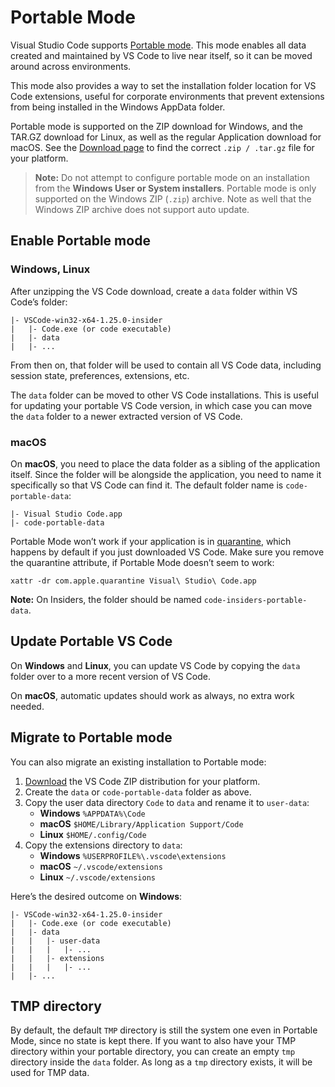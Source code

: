 Portable Mode
=============

Visual Studio Code supports [Portable mode](https://en.wikipedia.org/wiki/Portable_application). This mode enables all data created and maintained by VS Code to live near itself, so it can be moved around across environments.

This mode also provides a way to set the installation folder location for VS Code extensions, useful for corporate environments that prevent extensions from being installed in the Windows AppData folder.

Portable mode is supported on the ZIP download for Windows, and the TAR.GZ download for Linux, as well as the regular Application download for macOS. See the [Download page](/download) to find the correct `.zip / .tar.gz` file for your platform.

> **Note:** Do not attempt to configure portable mode on an installation from the **Windows User or System installers**. Portable mode is only supported on the Windows ZIP (`.zip`) archive. Note as well that the Windows ZIP archive does not support auto update.

Enable Portable mode
--------------------

### Windows, Linux

After unzipping the VS Code download, create a `data` folder within VS Code’s folder:

    |- VSCode-win32-x64-1.25.0-insider
    |   |- Code.exe (or code executable)
    |   |- data
    |   |- ...

From then on, that folder will be used to contain all VS Code data, including session state, preferences, extensions, etc.

The `data` folder can be moved to other VS Code installations. This is useful for updating your portable VS Code version, in which case you can move the `data` folder to a newer extracted version of VS Code.

### macOS

On **macOS**, you need to place the data folder as a sibling of the application itself. Since the folder will be alongside the application, you need to name it specifically so that VS Code can find it. The default folder name is `code-portable-data`:

    |- Visual Studio Code.app
    |- code-portable-data

Portable Mode won’t work if your application is in [quarantine](https://apple.stackexchange.com/a/104875), which happens by default if you just downloaded VS Code. Make sure you remove the quarantine attribute, if Portable Mode doesn’t seem to work:

    xattr -dr com.apple.quarantine Visual\ Studio\ Code.app

**Note:** On Insiders, the folder should be named `code-insiders-portable-data`.

Update Portable VS Code
-----------------------

On **Windows** and **Linux**, you can update VS Code by copying the `data` folder over to a more recent version of VS Code.

On **macOS**, automatic updates should work as always, no extra work needed.

Migrate to Portable mode
------------------------

You can also migrate an existing installation to Portable mode:

1.  [Download](/download) the VS Code ZIP distribution for your platform.
2.  Create the `data` or `code-portable-data` folder as above.
3.  Copy the user data directory `Code` to `data` and rename it to `user-data`:
    -   **Windows** `%APPDATA%\Code`
    -   **macOS** `$HOME/Library/Application Support/Code`
    -   **Linux** `$HOME/.config/Code`
4.  Copy the extensions directory to `data`:
    -   **Windows** `%USERPROFILE%\.vscode\extensions`
    -   **macOS** `~/.vscode/extensions`
    -   **Linux** `~/.vscode/extensions`

Here’s the desired outcome on **Windows**:

    |- VSCode-win32-x64-1.25.0-insider
    |   |- Code.exe (or code executable)
    |   |- data
    |   |   |- user-data
    |   |   |   |- ...
    |   |   |- extensions
    |   |   |   |- ...
    |   |- ...

TMP directory
-------------

By default, the default `TMP` directory is still the system one even in Portable Mode, since no state is kept there. If you want to also have your TMP directory within your portable directory, you can create an empty `tmp` directory inside the `data` folder. As long as a `tmp` directory exists, it will be used for TMP data.
